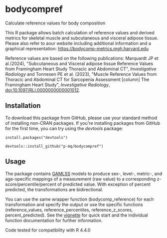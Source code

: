 # bodycompref
Calculate reference values for body composition

This R package allows batch calculation of reference values and derived metrics for skeletal muscle and subcutaneous and visceral adipose tissue.
Please also refer to aour website including additional information and a graphical representation: https://bodycomp-metrics.mgh.harvard.edu

Reference values are based on the following publications:
Marquardt JP et al.(2024),
"Subcutaneous and Visceral adipose tissue Reference Values from Framingham Heart Study Thoracic and Abdominal CT",
*Investigative Radiology*
and
Tonnesen PE et al. (2023),
"Muscle Reference Values from Thoracic and Abdominal CT for Sarcopenia Assessment [column] The Framingham Heart Study",
*Investigative Radiology*,
<doi:10.1097/RLI.0000000000001012>.

## Installation

To download this package from GitHub, please use your standard method of installing non-CRAN packages. If you're installing packages from GitHub for the first time, you can try using the *devtools* package:

`install.packages("devtools")`

`devtools::install_github("p-mq/bodycompref")`


## Usage
The package contains [GAMLSS](www.gamlss.com) models to produce sex-, level-, metric-, and age-specific mappings of a measurement (raw value) to a corresponding z-score/percentile/percent of predicted value. With exception of percent predicted, the transformations are bidirectional.

You can use the same wrapper function (bodycomp_reference) for each transformation and specify the output or use the specific functions (reference_values, reference_percentiles, reference_z_scores, percent_predicted). See the [vignette](https://github.com/p-mq/bodycompref/tree/main/vignettes) for quick start and the individual function documentation for further information.


Code tested for compatibility with R 4.4.0
